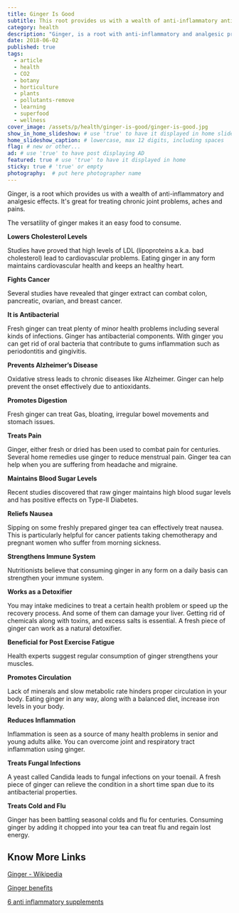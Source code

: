 ```yaml
---
title: Ginger Is Good
subtitle: This root provides us with a wealth of anti-inflammatory anti-bacterial and analgesic effects.
category: health
description: "Ginger, is a root with anti-inflammatory and analgesic properties. Great for treating chronic joint problems, aches and pains. An easy food to consume." # max 160 digits
date: 2018-06-02
published: true
tags:
  - article
  - health
  - CO2
  - botany
  - horticulture
  - plants
  - pollutants-remove
  - learning
  - superfood
  - wellness
cover_image: /assets/p/health/ginger-is-good/ginger-is-good.jpg
show_in_home_slideshow: # use 'true' to have it displayed in home slideshow
home_slideshow_caption: # lowercase, max 12 digits, including spaces
flag: # new or other...
ad: # use 'true' to have post displaying AD
featured: true # use 'true' to have it displayed in home
sticky: true # 'true' or empty
photography:  # put here photographer name
---
```

Ginger, is a root which provides us with a wealth of anti-inflammatory and analgesic effects. It's great for treating chronic joint problems, aches and pains.

The versatility of ginger makes it an easy food to consume.

**Lowers Cholesterol Levels**

Studies have proved that high levels of LDL (lipoproteins a.k.a. bad cholesterol) lead to cardiovascular problems. Eating ginger in any form maintains cardiovascular health and keeps an healthy heart.

**Fights Cancer**

Several studies have revealed that ginger extract can combat colon, pancreatic, ovarian, and breast cancer.

**It is Antibacterial**

Fresh ginger can treat plenty of minor health problems including several kinds of infections. Ginger has antibacterial components. With ginger you can get rid of oral bacteria that contribute to gums inflammation such as periodontitis and gingivitis.

**Prevents Alzheimer’s Disease**

Oxidative stress leads to chronic diseases like Alzheimer. Ginger can help prevent the onset effectively due to antioxidants.

**Promotes Digestion**

Fresh ginger can treat Gas, bloating, irregular bowel movements and stomach issues.

**Treats Pain**

Ginger, either fresh or dried has been used to combat pain for centuries. Several home remedies use ginger to reduce menstrual pain. Ginger tea can help when you are suffering from headache and migraine.

**Maintains Blood Sugar Levels**

Recent studies discovered that raw ginger maintains high blood sugar levels and has positive effects on Type-II Diabetes.

**Reliefs Nausea**

Sipping on some freshly prepared ginger tea can effectively treat nausea. This is particularly helpful for cancer patients taking chemotherapy and pregnant women who suffer from morning sickness.

**Strengthens Immune System**

Nutritionists believe that consuming ginger in any form on a daily basis can strengthen your immune system.

**Works as a Detoxifier**

You may intake medicines to treat a certain health problem or speed up the recovery process. And some of them can damage your liver. Getting rid of chemicals along with toxins, and excess salts is essential. A fresh piece of ginger can work as a natural detoxifier.

**Beneficial for Post Exercise Fatigue**

Health experts suggest regular consumption of ginger strengthens your muscles.

**Promotes Circulation**

Lack of minerals and slow metabolic rate hinders proper circulation in your body. Eating ginger in any way, along with a balanced diet, increase iron levels in your body.

**Reduces Inflammation**

Inflammation is seen as a source of many health problems in senior and young adults alike. You can overcome joint and respiratory tract inflammation using ginger.

**Treats Fungal Infections**

A yeast called Candida leads to fungal infections on your toenail. A fresh piece of ginger can relieve the condition in a short time span due to its antibacterial properties.

**Treats Cold and Flu**

Ginger has been battling seasonal colds and flu for centuries. Consuming ginger by adding it chopped into your tea can treat flu and regain lost energy.


## Know More Links

[Ginger - Wikipedia](https://en.wikipedia.org/wiki/Ginger)

[Ginger benefits](https://www.naturalfoodseries.com/13-ginger-benefits/)

[6 anti inflammatory supplements](https://www.healthline.com/nutrition/6-anti-inflammatory-supplements)
